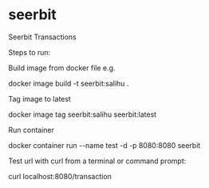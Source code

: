 # seerbit

Seerbit Transactions

Steps to run:

Build image from docker file e.g.

docker image build -t seerbit:salihu .

Tag image to latest

docker image tag seerbit:salihu seerbit:latest

Run container

docker container run --name test -d -p 8080:8080 seerbit

Test url with curl from a terminal or command prompt:

curl localhost:8080/transaction
